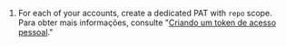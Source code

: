 1. For each of your accounts, create a dedicated PAT with `repo` scope. Para obter mais informações, consulte "[Criando um token de acesso pessoal](/authentication/keeping-your-account-and-data-secure/creating-a-personal-access-token)."
